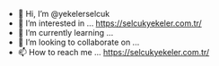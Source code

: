 - 👋 Hi, I’m @yekelerselcuk
- 👀 I’m interested in ... https://selcukyekeler.com.tr/
- 🌱 I’m currently learning ...
- 💞️ I’m looking to collaborate on ...
- 📫 How to reach me ... https://selcukyekeler.com.tr/

<!---
yekelerselcuk/yekelerselcuk is a ✨ special ✨ repository because its `README.md` (this file) appears on your GitHub profile.
You can click the Preview link to take a look at your changes.
--->

